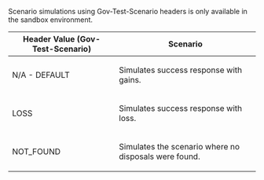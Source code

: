 <p>Scenario simulations using Gov-Test-Scenario headers is only available in the sandbox environment.</p>
<table>
    <thead>
        <tr>
            <th>Header Value (Gov-Test-Scenario)</th>
            <th>Scenario</th>
        </tr>
    </thead>
    <tbody>
        <tr>
            <td><p>N/A - DEFAULT</p></td>
            <td><p>Simulates success response with gains.</p></td>
        </tr>
        <tr>
            <td><p>LOSS</p></td>
            <td><p>Simulates success response with loss.</p></td>
        </tr>
        <tr>
            <td><p>NOT_FOUND</p></td>
            <td><p>Simulates the scenario where no disposals were found.</p></td>
        </tr>
    </tbody>
</table>